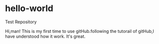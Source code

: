 # hello-world
Test Repository

Hi,man!
  This is my first time to use gitHub.following the tutorail of gitHub,I have understood how it work.
  It's great.
